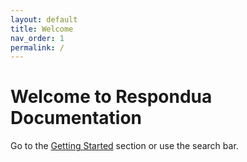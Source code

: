 ```yaml
---
layout: default
title: Welcome
nav_order: 1
permalink: /
---
```


# Welcome to Respondua Documentation

Go to the [Getting Started](getting-started/) section or use the search bar.
